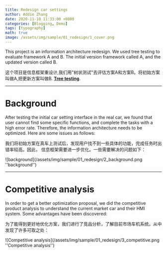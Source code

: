 ```yaml
---
title: Redesign car settings
author: Addie Zhang
date: 2020-11-10 11:33:00 +0800
categories: [Blogging, Demo]
tags: [typography]
math: true
image: /assets/img/sample/01_redesign/1_cover.png
---
```


This project is an information architecture redesign. We used tree testing
to evaluate framework A and B. The initial version framework called A, and 
the updated version called B.

这个项目是信息框架重设计,我们用"树状测试"去评估方案A和方案B。将初始方案叫做A,把更新方案叫做B.
[**Tree testing**](https://www.nngroup.com/videos/tree-testing/).


---
   
   # Background
   
   After testing the initial car setting interface in the real car,
   we found that user cannot find some specific functions, and complete 
   the tasks with a high error rate. Therefore, the information architecture 
   needs to be optimized. Here are some issues as follows:
   
   我们将初始方案在真车上测试后，发现用户找不到一些具体的功能，完成任务时出错率较高。因此，
   信息框架需要进一步优化。一些需要解决的问题如下：
   
   ![background](/assets/img/sample/01_redesign/2_background.png ''background'')


---

   # Competitive analysis
   
   In order to get a better optimization proposal, we did the competitive 
   product analysis to understand the current market car and their HMI system.
   Some advantages have been discovered:
   
   为了能得到更好地优化方案，我们进行了竞品分析，了解目前市场车机系统。从中发现了许多可取之处：
   
   ![Competitive analysis](/assets/img/sample/01_redesign/3_competitive.png ''Competitive analysis'')


##